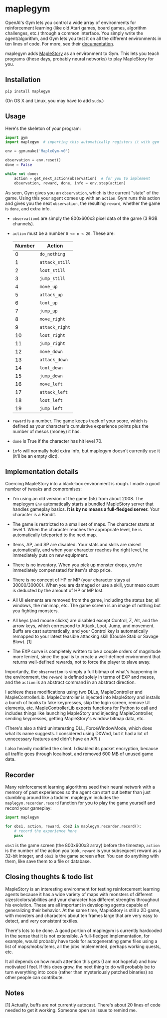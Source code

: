 # maplegym

OpenAI's Gym lets you control a wide array of environments for reinforcement
learning (like old Atari games, board games, algorithm challenges, etc.)
through a common interface. You simply write the agent/algorithm, and Gym lets
you test it on all the different environments in ten lines of code.
For more, see their [documentation](https://gym.openai.com/docs).

maplegym adds [MapleStory](http://maplestory.nexon.net) as an
environment to Gym. This lets you teach programs
(these days, probably neural networks) to play MapleStory for you.

## Installation

```
pip install maplegym
```

(On OS X and Linux, you may have to add `sudo`.)

## Usage

Here's the skeleton of your program:

```python
import gym
import maplegym  # importing this automatically registers it with gym

env = gym.make('MapleGym-v0')

observation = env.reset()
done = False

while not done:
    action = get_next_action(observation)  # for you to implement
    observation, reward, done, info = env.step(action)
```

As seen, Gym gives you an `observation`, which is the current "state"
of the game. Using this your agent comes up with an `action`. Gym runs
this action and gives you the next `observation`, the resulting `reward`,
whether the game is `done`, and extra info.

 *  `observation`s are simply the 800x600x3 pixel data of the game (3 RGB
    channels). 

 *  `action` must be a number `0 <= n < 20`. These are:

    | Number | Action |
    | ------ | ------ |
    | 0      | `do_nothing` |
    | 1      | `attack_still` |
    | 2      | `loot_still` |
    | 3      | `jump_still` |
    | 4      | `move_up` |
    | 5      | `attack_up` |
    | 6      | `loot_up` |
    | 7      | `jump_up` |
    | 8      | `move_right` |
    | 9      | `attack_right` |
    | 10     | `loot_right` |
    | 11     | `jump_right` |
    | 12     | `move_down` |
    | 13     | `attack_down` |
    | 14     | `loot_down` |
    | 15     | `jump_down` |
    | 16     | `move_left` |
    | 17     | `attack_left` |
    | 18     | `loot_left` |
    | 19     | `jump_left` |

 *  `reward` is a number. The game keeps track of your score, which is defined
    as your character's cumulative experience points plus the number of mesos (money) it has.

 *  `done` is True if the character has hit level 70.

 *  `info` will normally hold extra info, but maplegym doesn't currently use it (it'll be an empty dict).

## Implementation details

Coercing MapleStory into a black-box environment is rough. I made a
good number of tweaks and compromises:

 *  I'm using an old version of the game (55) from about 2008. The maplegym `Env`
    automatically starts a bundled MapleStory server that handles
    gameplay basics. **It is by no means a full-fledged server.** Your
    character is a Bandit.

 *  The game is restricted to a small set of maps. The character
    starts at level 1. When the character reaches the appropriate
    level, he is automatically teleported to the next map.

 *  Items, AP, and SP are disabled. Your stats and skills are raised
    automatically, and when your character reaches the right level, he
    immediately puts on new equipment.

 *  There is no inventory. When you pick up monster drops, you're
    immediately compensated for item's shop price.

 *  There is no concept of HP or MP (your character stays at
    30000/30000). When you are damaged or use a skill, your meso count
    is deducted by the amount of HP or MP lost.

 *  All UI elements are removed from the game, including the
    status bar, all windows, the minimap, etc. The game screen is
    an image of nothing but you fighting monsters.

 *  All keys (and mouse clicks) are disabled except Control, Z, Alt,
    and the arrow keys, which correspond to Attack, Loot, Jump, and
    movement. Buffs are cast automatically, and your Control key
    is automatically remapped to your latest feasible attacking skill
    (Double Stab or Savage Blow). [1]

 *  The EXP curve is completely written to be a couple orders of
    magnitude more lenient, since the goal is to create
    a well-defined environment that returns well-defined rewards, not
    to force the player to slave away.

Importantly, the `observation` is simply a full bitmap of what's
happening in the environment, the `reward` is defined solely in
terms of EXP and mesos, and the `action` is an abstract command in an
abstract direction.

I achieve these modifications using two DLLs, MapleController and
MapleControllerLib. MapleController is injected into MapleStory and
installs a bunch of hooks to fake keypresses, skip the login screen,
remove UI elements, etc. MapleControllerLib exports functions for
Python to call and includes things like launching MapleStory and
injecting MapleController, sending keypresses, getting MapleStory's
window bitmap data, etc.

(There's also a third uninteresting DLL, ForceWindowMode, which does
what its name suggests. I considered using DXWnd, but it had a lot
of unnecessary features and didn't have an API.)

I also heavily modified the client. I disabled its packet encryption,
because all traffic goes through localhost, and removed 600 MB of
unused game data.

## Recorder

Many reinforcement learning algorithms seed their neural network with
a memory of past experiences so the agent can start out better than
just stumbling around like a toddler. maplegym includes the
`maplegym.recorder.record` function for you to play the game yourself
and record your gameplay:

```python
import maplegym

for obs1, action, reward, obs2 in maplegym.recorder.record():
    # record the experience here
    pass
```

`obs1` is the game screen (the 800x600x3 array) before the
timestep, `action` is the number of the action you took, `reward`
is your subsequent reward as a 32-bit integer, and `obs2` is the game
screen after. You can do anything with them, like save them to a file
or database.

## Closing thoughts & todo list

MapleStory is an interesting environment for testing reinforcement
learning agents because it has a wide variety of maps with monsters of
different sizes/colors/abilities and your character has different
strengths throughout his evolution.  These are all important in
developing agents capable of generalizing their behavior. At the same
time, MapleStory is still a 2D game, with monsters and characters
about ten frames large that are very easy to detect, and very
consistent textiles.

There's lots to be done. A good portion of maplegym is currently
hardcoded in the sense that it is not extensible. A full-fledged
implementation, for example, would probably have tools for
autogenerating game files using a list of maps/mobs/items,
all the jobs implemented, perhaps working quests, etc.

It all depends on how much attention this gets (I am not hopeful) and
how motivated I feel. If this does grow, the next thing to do will
probably be to turn everything into code (rather than mysteriously
patched binaries) so other people can contribute.

## Notes

[1] Actually, buffs are not currently autocast. There's about 20 lines
of code needed to get it working. Someone open an issue to remind me.
